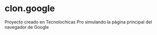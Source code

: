 # clon.google
Proyecto creado en Tecnolochicas Pro simulando la página principal del navegador de Google
